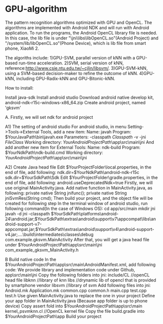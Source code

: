 # GPU-algorithm
The pattern recognition algorithms optimized with GPU and OpenCL. The algorithms are implemented with Android NDK and will run with Android application. To run the programs, the Android OpenCL library file is needed. In this case, the lib file is under "\jni\libs\libOpenCL.so"(Android Project) and "/system/lib/libOpenCL.so"(Phone Device), which is lib file from smart phone, XiaoMi 2.


The algoriths include:
1)GPU-SVM, parallel version of kNN with a GPU-based run-time acceleration. 
2)SVM, serial version of kNN, reference:http://www.csie.ntu.edu.tw/~cjlin/libsvm/.
3)GPU-SVM-kNN, using a SVM-based decision-maker to refine the outcome of kNN.
4)GPU-kNN, including GPU-Radix-kNN and GPU-Bitonic-kNN.


How to install:

Install java-sdk
Install android studio
Download android native develop kit, android-ndk-r15c-windows-x86_64.zip
Create android project, named 'gksvm'

A. Firstly, we will set ndk for android project 

A1) The setting of android studio 
For android studio, in menu Setting->Tools->External Tools, add a new item:
	Name: javah
	Program: $YourJavaPath\bin\javah.exe
	Parameters: -classpath $Classpath$ -v -jni $FileClass$
	Working directory: $YourAndroidProjectPath$\app\src\main\jni
And add another new item for External Tools:
	Name: ndk-build
	Program: $YourNdkPath\ndk-build.cmd
	Working directory: $YourAndroidProjectPath$\app\src\main\jni

A2) Create Java head file
Edit $YourProjectFolder\local.properties, in the end of file, add following:
	ndk.dir=$YourNdkPath\\android-ndk-r15c
	sdk.dir=$YourSdkPath\\Sdk 
Edit $YourProjectFolder\gradle.properties, in the end of file, add following:
	android.useDeprecatedNdk=true
Firstly, we will use original MainActivity.java. Add native function in MainActivity.java, as following:
	private native String jnifunc();
	private native String jniSvmRes(String cmd);
Then build your project, and the object file will be created for following step
In the terminal window of android studio, run following command(In the case of Windows OS):
	cd app/src/main
	mkdir jni
	javah -d jni -classpath $YourSdkPath\platforms\android-24\android.jar;$YourSdkPath\extras\android\support\v7\appcompat\libs\android-support-v7-appcompat.jar;$YourSdkPath\extras\android\support\v4\android-support-v4.jar;..\..\build\intermediates\classes\debug com.example.gksvm.MainActivity
After that, you will get a java head file under $YourAndroidProjectPath\app\src\main\jni
	com_example_gksvm_MainActivity.h

B Build native code
In the $YourAndroidProjectPath\app\src\main\AndroidManifest.xml, add following code:
    <uses-permission android:name="android.permission.WRITE_EXTERNAL_STORAGE" />
    <uses-permission android:name="android.permission.READ_EXTERNAL_STORAGE" />
We provide library and implementation code under Github, app\src\main\jni
Copy the following folders into jni:
	include/CL //openCL head file
	libknn //library of knn
	libs //drynamic lib of opencl that is provided by smartphone vendor
	libsvm //library of svm
Add following files into jni:
	Android.mk
	Application.mk
	common.cpp
	common.h
	main.cpp
	test.cpp
	test.h
Use given MainActivity.java to replace the one in your project
Define your app folder in MainActivity.java (Because app folder is up to phone device)
Copy assert fold into $YourAndroidProjectPath\app\src\main
	kernel_psvmknn.cl //OpenCL kernel file
Copy the file build.gradle into $YourAndroidProjectPath\app
Build your project

